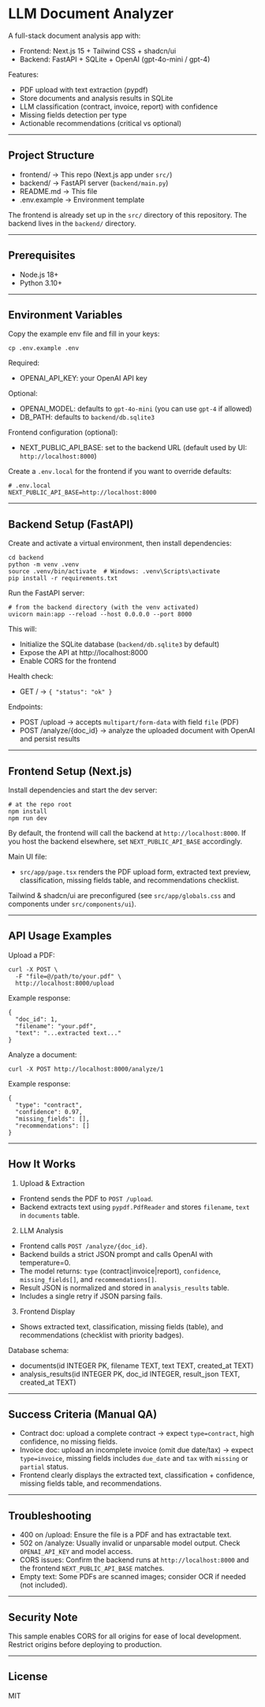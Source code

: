 # LLM Document Analyzer

A full-stack document analysis app with:
- Frontend: Next.js 15 + Tailwind CSS + shadcn/ui
- Backend: FastAPI + SQLite + OpenAI (gpt-4o-mini / gpt-4)

Features:
- PDF upload with text extraction (pypdf)
- Store documents and analysis results in SQLite
- LLM classification (contract, invoice, report) with confidence
- Missing fields detection per type
- Actionable recommendations (critical vs optional)

---

## Project Structure

- frontend/ → This repo (Next.js app under `src/`)
- backend/ → FastAPI server (`backend/main.py`)
- README.md → This file
- .env.example → Environment template

The frontend is already set up in the `src/` directory of this repository. The backend lives in the `backend/` directory.

---

## Prerequisites

- Node.js 18+
- Python 3.10+

---

## Environment Variables

Copy the example env file and fill in your keys:

```
cp .env.example .env
```

Required:
- OPENAI_API_KEY: your OpenAI API key

Optional:
- OPENAI_MODEL: defaults to `gpt-4o-mini` (you can use `gpt-4` if allowed)
- DB_PATH: defaults to `backend/db.sqlite3`

Frontend configuration (optional):
- NEXT_PUBLIC_API_BASE: set to the backend URL (default used by UI: `http://localhost:8000`)

Create a `.env.local` for the frontend if you want to override defaults:

```
# .env.local
NEXT_PUBLIC_API_BASE=http://localhost:8000
```

---

## Backend Setup (FastAPI)

Create and activate a virtual environment, then install dependencies:

```
cd backend
python -m venv .venv
source .venv/bin/activate  # Windows: .venv\Scripts\activate
pip install -r requirements.txt
```

Run the FastAPI server:

```
# from the backend directory (with the venv activated)
uvicorn main:app --reload --host 0.0.0.0 --port 8000
```

This will:
- Initialize the SQLite database (`backend/db.sqlite3` by default)
- Expose the API at http://localhost:8000
- Enable CORS for the frontend

Health check:
- GET / → `{ "status": "ok" }`

Endpoints:
- POST /upload → accepts `multipart/form-data` with field `file` (PDF)
- POST /analyze/{doc_id} → analyze the uploaded document with OpenAI and persist results

---

## Frontend Setup (Next.js)

Install dependencies and start the dev server:

```
# at the repo root
npm install
npm run dev
```

By default, the frontend will call the backend at `http://localhost:8000`. If you host the backend elsewhere, set `NEXT_PUBLIC_API_BASE` accordingly.

Main UI file:
- `src/app/page.tsx` renders the PDF upload form, extracted text preview, classification, missing fields table, and recommendations checklist.

Tailwind & shadcn/ui are preconfigured (see `src/app/globals.css` and components under `src/components/ui`).

---

## API Usage Examples

Upload a PDF:

```
curl -X POST \
  -F "file=@/path/to/your.pdf" \
  http://localhost:8000/upload
```

Example response:
```
{
  "doc_id": 1,
  "filename": "your.pdf",
  "text": "...extracted text..."
}
```

Analyze a document:

```
curl -X POST http://localhost:8000/analyze/1
```

Example response:
```
{
  "type": "contract",
  "confidence": 0.97,
  "missing_fields": [],
  "recommendations": []
}
```

---

## How It Works

1) Upload & Extraction
- Frontend sends the PDF to `POST /upload`.
- Backend extracts text using `pypdf.PdfReader` and stores `filename`, `text` in `documents` table.

2) LLM Analysis
- Frontend calls `POST /analyze/{doc_id}`.
- Backend builds a strict JSON prompt and calls OpenAI with temperature=0.
- The model returns: `type` (contract|invoice|report), `confidence`, `missing_fields[]`, and `recommendations[]`.
- Result JSON is normalized and stored in `analysis_results` table.
- Includes a single retry if JSON parsing fails.

3) Frontend Display
- Shows extracted text, classification, missing fields (table), and recommendations (checklist with priority badges).

Database schema:
- documents(id INTEGER PK, filename TEXT, text TEXT, created_at TEXT)
- analysis_results(id INTEGER PK, doc_id INTEGER, result_json TEXT, created_at TEXT)

---

## Success Criteria (Manual QA)

- Contract doc: upload a complete contract → expect `type=contract`, high confidence, no missing fields.
- Invoice doc: upload an incomplete invoice (omit due date/tax) → expect `type=invoice`, missing fields includes `due_date` and `tax` with `missing` or `partial` status.
- Frontend clearly displays the extracted text, classification + confidence, missing fields table, and recommendations.

---

## Troubleshooting

- 400 on /upload: Ensure the file is a PDF and has extractable text.
- 502 on /analyze: Usually invalid or unparsable model output. Check `OPENAI_API_KEY` and model access.
- CORS issues: Confirm the backend runs at `http://localhost:8000` and the frontend `NEXT_PUBLIC_API_BASE` matches.
- Empty text: Some PDFs are scanned images; consider OCR if needed (not included).

---

## Security Note

This sample enables CORS for all origins for ease of local development. Restrict origins before deploying to production.

---

## License

MIT